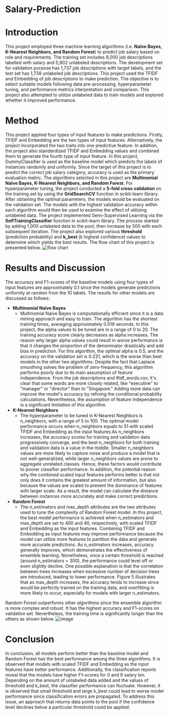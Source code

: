 # Salary-Prediction

# Introduction
This project employed three machine learning algorithms (i.e. **Naïve Bayes, K-Nearest Neighbors, and Random Forest**) to predict job salary based on role and requirements. The training set includes 8,000 job descriptions labelled with salary and 5,902 unlabeled descriptions. The development set for validation purpose has 1,737 job descriptions with target labels, and the test set has 1,738 unlabeled job descriptions. This project used the TFIDF and Embedding of job descriptions to make prediction. The objective is to select suitable models following data pre-processing, hyperparameter tuning, and performance metrics interpretation and comparison. This project also attempted to utilize unlabeled data to train models and explored whether it improved performance.

# Method
This project applied four types of input features to make predictions. Firstly, TFIDF and Embedding are the two types of input features. Alternatively, the project incorporated the two traits into one predictive feature. In addition, the project also standardized TFIDF and Embedding values and combined them to generate the fourth type of input feature.
In this project, DummyClassifier is used as the baseline model which predicts the labels of instances randomly and uniformly. Since the target of this project is to predict the correct job salary category, accuracy is used as the primary evaluation metric. The algorithms selected in this project are **Multinomial Naïve Bayes, K-Nearest Neighbors, and Random Forest**. For hyperparameter tuning, the project conducted a **5-fold cross validation** on the training set by using the **GridSearchCV** function in scikit-learn library. After obtaining the optimal parameters, the models would be evaluated on the validation set. The models with the highest validation accuracy within each algorithm would then be used to examine the effect of utilizing unlabeled data. The project implemented Semi-Supervised Learning via the **SelfTrainingClassifier** function in scikit-learn library. The process started by adding 1,000 unlabeled data to the pool, then increase by 500 with each subsequent iteration. The project also explored various **threshold** (prediction probability) and **k_best** (k highest confidence) values to determine which yields the best results. The flow chart of this project is presented below.
![flow chart](https://github.com/W-Hsieh/Salary-Prediction/assets/142127312/31c6d781-5405-4b44-bdfb-f18eb4d0af60)

# Results and Discussion
The accuracy and F1-scores of the baseline models using four types of input features are approximately 0.1 since the models generate predictions uniformly at random from the 10 labels. The results for other models are discussed as follows:
  - **Multinomial Naïve Bayes**
    - Multinomial Naïve Bayes is computationally efficient since it is a data mining approach and easy to train. The algorithm has the shortest training times, averaging approximately 0.019 seconds. In this project, the alpha values to be tuned are in a range of 0 to 20. The training accuracy score clearly decreases as alpha increases. The reason why larger alpha values could result in worse performance is that it changes the proportion of the denominator drastically and add bias in prediction. For this algorithm, the optimal alpha is 0.5, and the accuracy on the validation set is 0.231, which is the worse than best models in the other two algorithms. Despite the fact that Laplace smoothing solves the problem of zero-frequency, this algorithm performs poorly due to its main assumption of feature independence. From the job descriptions and tfidf_words.csv, it's clear that some words are more closely related, like "executive" to "manager" or "director" than to "Singapore." Adding more data can improve the model's accuracy by refining the conditional probability calculations. Nevertheless, the assumption of feature independence is a significant limitation of this algorithm.
  - **K-Nearest Neighbors**
    - The hyperparameter to be tuned in K-Nearest Neighbors is n_neighbors, with a range of 5 to 100. The optimal model performance occurs when n_neighbors equals to 51 with scaled TFIDF and Embedding as the input features.As n_neighbors increases, the accuracy scores for training and validation data progressively converge, and the best n_neighbors for both training and validation data is a value in the middle. Smaller n_neighbors values are more likely to capture noise and produce a model that is not well-generalized, while larger n_neighbors values are prone to aggregate unrelated classes. Hence, these factors would contribute to poorer classifier performance. In addition, the potential reason why the combined scaled input features performs better is that not only does it contains the greatest amount of information, but also because the values are scaled to prevent the dominance of features with larger scale. As a result, the model can calculate the distance between instances more accurately and make correct predictions.
  - **Random Forest**
    - The n_estimators and max_depth attributes are the two attributes used to tune the complexity of Random Forest model. In this project, the best model performance is achieved when n_estimators and max_depth are set to 400 and 40, respectively, with scaled TFIDF and Embedding as the input features. Combining TFIDF and Embedding as input features may improve performance because the model can utilize more features to partition the data and generate more accurate predictions. As n_estimators increases, accuracy generally improves, which demonstrates the effectiveness of ensemble learning. Nonetheless, once a certain threshold is reached (around n_estimators = 300), the performance could level off or even slightly decline. One possible explanation is that the correlation between trees increases when excessive number of decision trees are introduced, leading to lower performance. Figure 5 illustrates that as max_depth increases, the accuracy tends to increase since would be perfectly trained on the training data, and overfitting is more likely to occur, especially for models with larger n_estimators.

Random Forest outperforms other algorithms since the ensemble algorithm is more complex and robust. It has the highest accuracy and F1-scores on validation set. Nevertheless, the training time is significantly longer than the others as shown below.
![image](https://github.com/W-Hsieh/Salary-Prediction/assets/142127312/cc3a9b28-b825-4766-862c-e30445d3b9c2)


# Conclusion
In conclusion, all models perform better than the baseline model and Random Forest has the best performance among the three algorithms. It is observed that models with scaled TFIDF and Embedding as the input features have better performance. Additionally, the classification reports reveal that the models have higher F1-scores for 0 and 9 salary bin. <br />
Depending on the amount of unlabeled data added and the values of threshold and k_best, the classifier performance can fluctuate. However, it is observed that small threshold and large k_best could lead to worse model performance since classification errors are propagated. To address this issue, an approach that returns data points to the pool if the confidence level declines below a particular threshold could be applied.

